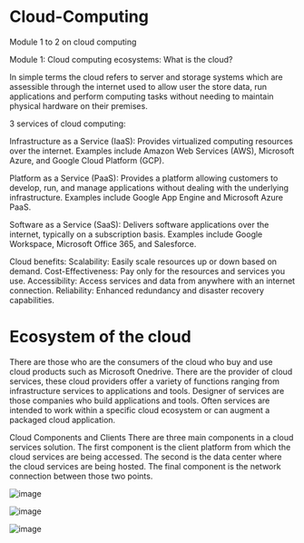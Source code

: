 # Cloud-Computing
Module 1 to 2 on cloud computing

Module 1:
Cloud computing ecosystems: What is the cloud?

In simple terms the cloud refers to server and storage systems which are assessible through the internet used to allow user the store data, run applications and perform computing tasks without needing to maintain physical hardware on their premises. 

3 services of cloud computing:

Infrastructure as a Service (IaaS):
Provides virtualized computing resources over the internet. Examples include Amazon Web Services (AWS), Microsoft Azure, and Google Cloud Platform (GCP).

Platform as a Service (PaaS): 
Provides a platform allowing customers to develop, run, and manage applications without dealing with the underlying infrastructure. Examples include Google App Engine and Microsoft Azure PaaS.

Software as a Service (SaaS): 
Delivers software applications over the internet, typically on a subscription basis. Examples include Google Workspace, Microsoft Office 365, and Salesforce.

Cloud benefits:
Scalability: Easily scale resources up or down based on demand.
Cost-Effectiveness: Pay only for the resources and services you use.
Accessibility: Access services and data from anywhere with an internet connection.
Reliability: Enhanced redundancy and disaster recovery capabilities.

# Ecosystem of the cloud

There are those who are the consumers of the cloud who buy and use cloud products such as Microsoft Onedrive.
There are the provider of cloud services, these cloud providers offer a variety of functions ranging from infrastructure services to applications and tools.
Designer of services are those companies who build applications and tools. Often services are intended to work within a specific cloud ecosystem or can augment a packaged cloud application.

Cloud Components and Clients
There are three main components in a cloud services solution. The first component is the client platform from which the cloud services are being accessed. The second is the data center where the cloud services are being hosted. The final component is the network connection between those two points.

![image](https://github.com/Darkinsator/Cloud-Computing/assets/112648301/814a4c04-dabc-401e-b784-34b8416c48b0)

![image](https://github.com/Darkinsator/Cloud-Computing/assets/112648301/c02c66cd-f573-4fb5-bca4-e61510a32fdb)

![image](https://github.com/Darkinsator/Cloud-Computing/assets/112648301/592ee917-ff99-4f4f-af58-b0c060d4b050)





































